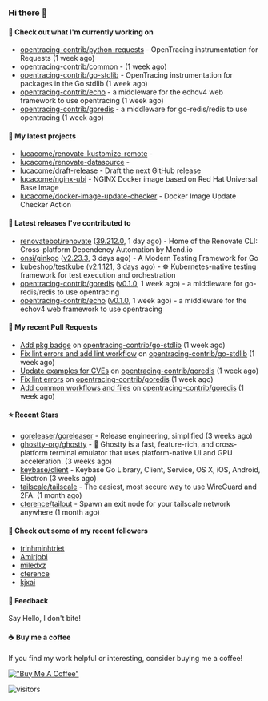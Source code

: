 ### Hi there 👋

#### 👷 Check out what I'm currently working on

- [opentracing-contrib/python-requests](https://github.com/opentracing-contrib/python-requests) - OpenTracing instrumentation for Requests (1 week ago)
- [opentracing-contrib/common](https://github.com/opentracing-contrib/common) -  (1 week ago)
- [opentracing-contrib/go-stdlib](https://github.com/opentracing-contrib/go-stdlib) - OpenTracing instrumentation for packages in the Go stdlib (1 week ago)
- [opentracing-contrib/echo](https://github.com/opentracing-contrib/echo) - a middleware for the echov4 web framework to use opentracing (1 week ago)
- [opentracing-contrib/goredis](https://github.com/opentracing-contrib/goredis) - a middleware for go-redis/redis to use opentracing (1 week ago)

#### 🌱 My latest projects

- [lucacome/renovate-kustomize-remote](https://github.com/lucacome/renovate-kustomize-remote) - 
- [lucacome/renovate-datasource](https://github.com/lucacome/renovate-datasource) - 
- [lucacome/draft-release](https://github.com/lucacome/draft-release) - Draft the next GitHub release
- [lucacome/nginx-ubi](https://github.com/lucacome/nginx-ubi) - NGINX Docker image based on Red Hat Universal Base Image
- [lucacome/docker-image-update-checker](https://github.com/lucacome/docker-image-update-checker) - Docker Image Update Checker Action

#### 🔭 Latest releases I've contributed to

- [renovatebot/renovate](https://github.com/renovatebot/renovate) ([39.212.0](https://github.com/renovatebot/renovate/releases/tag/39.212.0), 1 day ago) - Home of the Renovate CLI: Cross-platform Dependency Automation by Mend.io
- [onsi/ginkgo](https://github.com/onsi/ginkgo) ([v2.23.3](https://github.com/onsi/ginkgo/releases/tag/v2.23.3), 3 days ago) - A Modern Testing Framework for Go
- [kubeshop/testkube](https://github.com/kubeshop/testkube) ([v2.1.121](https://github.com/kubeshop/testkube/releases/tag/v2.1.121), 3 days ago) - ☸️ Kubernetes-native testing framework for test execution and orchestration
- [opentracing-contrib/goredis](https://github.com/opentracing-contrib/goredis) ([v0.1.0](https://github.com/opentracing-contrib/goredis/releases/tag/v0.1.0), 1 week ago) - a middleware for go-redis/redis to use opentracing
- [opentracing-contrib/echo](https://github.com/opentracing-contrib/echo) ([v0.1.0](https://github.com/opentracing-contrib/echo/releases/tag/v0.1.0), 1 week ago) - a middleware for the echov4 web framework to use opentracing

#### 🔨 My recent Pull Requests

- [Add pkg badge](https://github.com/opentracing-contrib/go-stdlib/pull/79) on [opentracing-contrib/go-stdlib](https://github.com/opentracing-contrib/go-stdlib) (1 week ago)
- [Fix lint errors and add lint workflow](https://github.com/opentracing-contrib/go-stdlib/pull/78) on [opentracing-contrib/go-stdlib](https://github.com/opentracing-contrib/go-stdlib) (1 week ago)
- [Update examples for CVEs](https://github.com/opentracing-contrib/goredis/pull/49) on [opentracing-contrib/goredis](https://github.com/opentracing-contrib/goredis) (1 week ago)
- [Fix lint errors](https://github.com/opentracing-contrib/goredis/pull/48) on [opentracing-contrib/goredis](https://github.com/opentracing-contrib/goredis) (1 week ago)
- [Add common workflows and files](https://github.com/opentracing-contrib/goredis/pull/47) on [opentracing-contrib/goredis](https://github.com/opentracing-contrib/goredis) (1 week ago)

#### ⭐ Recent Stars

- [goreleaser/goreleaser](https://github.com/goreleaser/goreleaser) - Release engineering, simplified (3 weeks ago)
- [ghostty-org/ghostty](https://github.com/ghostty-org/ghostty) - 👻 Ghostty is a fast, feature-rich, and cross-platform terminal emulator that uses platform-native UI and GPU acceleration. (3 weeks ago)
- [keybase/client](https://github.com/keybase/client) - Keybase Go Library, Client, Service, OS X, iOS, Android, Electron (3 weeks ago)
- [tailscale/tailscale](https://github.com/tailscale/tailscale) - The easiest, most secure way to use WireGuard and 2FA. (1 month ago)
- [cterence/tailout](https://github.com/cterence/tailout) - Spawn an exit node for your tailscale network anywhere (1 month ago)

#### 👯 Check out some of my recent followers

- [trinhminhtriet](https://github.com/trinhminhtriet)
- [Amirjobi](https://github.com/Amirjobi)
- [miledxz](https://github.com/miledxz)
- [cterence](https://github.com/cterence)
- [kjxai](https://github.com/kjxai)

#### 💬 Feedback

Say Hello, I don't bite!

#### ☕ Buy me a coffee

If you find my work helpful or interesting, consider buying me a coffee!

[!["Buy Me A Coffee"](https://www.buymeacoffee.com/assets/img/custom_images/orange_img.png)](https://www.buymeacoffee.com/lucacome)

![visitors](https://visitor-badge.laobi.icu/badge?page_id=lucacome.visitor-badge)
#
